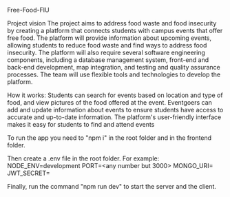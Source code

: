 Free-Food-FIU

Project vision The project aims to address food waste and food insecurity by creating a platform that connects students with campus events that offer free food. The platform will provide information about upcoming events, allowing students to reduce food waste and find ways to address food insecurity. The platform will also require several software engineering components, including a database management system, front-end and back-end development, map integration, and testing and quality assurance processes. The team will use flexible tools and technologies to develop the platform.

How it works: Students can search for events based on location and type of food, and view pictures of the food offered at the event. Eventgoers can add and update information about events to ensure students have access to accurate and up-to-date information. The platform's user-friendly interface makes it easy for students to find and attend events


To run the app you need to "npm i" in the root folder and in the frontend folder.

Then create a .env file in the root folder. For example:
NODE_ENV=development
PORT=<any number but 3000>
MONGO_URI=<your connection link to your db>
JWT_SECRET=<anything>

Finally, run the command "npm run dev" to start the server and the client.
